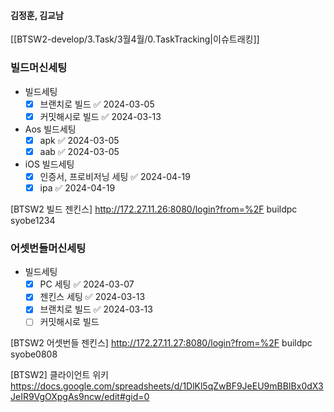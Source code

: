 
#### 김정훈, 김교남

[[BTSW2-develop/3.Task/3월4월/0.TaskTracking|이슈트래킹]] 



### 빌드머신세팅
- 빌드세팅
	- [x] 브랜치로 빌드 ✅ 2024-03-05
	- [x] 커밋해시로 빌드 ✅ 2024-03-13
- Aos 빌드세팅
	- [x] apk ✅ 2024-03-05
	- [x] aab ✅ 2024-03-05
- iOS 빌드세팅
	- [x] 인증서, 프로비저닝 세팅 ✅ 2024-04-19
	- [x] ipa ✅ 2024-04-19

[BTSW2 빌드 젠킨스]
http://172.27.11.26:8080/login?from=%2F
buildpc
syobe1234



### 어셋번들머신세팅
- 빌드세팅
	- [x] PC 세팅 ✅ 2024-03-07
	- [x] 젠킨스 세팅 ✅ 2024-03-13
	- [x] 브랜치로 빌드 ✅ 2024-03-13
	- [ ] 커밋해시로 빌드

[BTSW2 어셋번들 젠킨스]
http://172.27.11.27:8080/login?from=%2F
buildpc
syobe0808

[BTSW2] 클라이언트 위키
https://docs.google.com/spreadsheets/d/1DlKl5qZwBF9JeEU9mBBIBx0dX3JeIR9VgOXpgAs9ncw/edit#gid=0